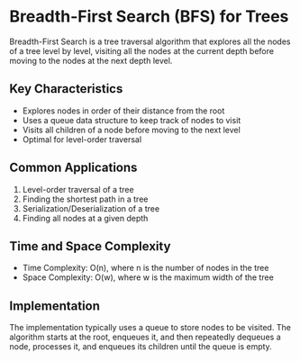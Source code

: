 # Breadth-First Search (BFS) for Trees

Breadth-First Search is a tree traversal algorithm that explores all the nodes of a tree level by level, visiting all the nodes at the current depth before moving to the nodes at the next depth level.

## Key Characteristics

- Explores nodes in order of their distance from the root
- Uses a queue data structure to keep track of nodes to visit
- Visits all children of a node before moving to the next level
- Optimal for level-order traversal

## Common Applications

1. Level-order traversal of a tree
2. Finding the shortest path in a tree
3. Serialization/Deserialization of a tree
4. Finding all nodes at a given depth

## Time and Space Complexity

- Time Complexity: O(n), where n is the number of nodes in the tree
- Space Complexity: O(w), where w is the maximum width of the tree

## Implementation

The implementation typically uses a queue to store nodes to be visited. The algorithm starts at the root, enqueues it, and then repeatedly dequeues a node, processes it, and enqueues its children until the queue is empty.

